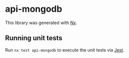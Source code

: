 # api-mongodb

This library was generated with [Nx](https://nx.dev).

## Running unit tests

Run `nx test api-mongodb` to execute the unit tests via [Jest](https://jestjs.io).
